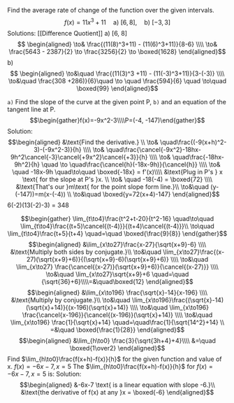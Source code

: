 Find the average rate of change of the function over the given intervals.
$$f(x) = 11x^3 +11\quad \text{a) }[6,8],\quad \text{b) }[-3, 3]$$
Solutions: [[Difference Quotient]]
	a) \[6, 8\] $$ \begin{aligned}
	\to& \frac{(11(8)^3+11) - (11(6)^3+11)}{8-6} \\\\
	\to& \frac{5643 - 2387}{2} \to \frac{3256}{2} \to \boxed{1628}
	\end{aligned}$$
	b) $$ \begin{aligned}
	\to&\quad \frac{(11(3)^3 +11) - (11(-3)^3+11)}{3-(-3)} \\\\
	\to&\quad \frac{308 +286)}{6}\quad \to \quad \frac{594}{6} \quad \to\quad \boxed{99}
	\end{aligned}$$

`a)` Find the slope of the curve at the given point P, `b)` and an equation of the tangent line at P. $$\begin{gather}f(x)=-9x^2-3\\\\P=(-4, -147)\end{gather}$$
Solution: $$\begin{aligned}
&\text{Find the derivative.} \\
\to& \quad\frac{(-9(x+h)^2-3)-(-9x^2-3)}{h} \\\\
\to& \quad\frac{\cancel{-9x^2}-18hx-9h^2\cancel{-3}\cancel{+9x^2}\cancel{+3}}{h} \\\\
\to& \quad\frac{-18hx-9h^2}{h}
\quad \to \quad\frac{\cancel{h}(-18x-9h)}{\cancel{h}} \\\\
\to& \quad -18x-9h \quad\to\quad \boxed{-18x} = f'(x)\\\\
&\text{Plug in P's } x \text{ for the slope at P's }x. \\
\to& \quad -18(-4) = \boxed{72} \\\\
&\text{That's our }m\text{ for the point slope form line.}\\
\to&\quad (y-(-147))=m(x-(-4)) \\
\to&\quad \boxed{y=72(x+4)-147}
\end{aligned}$$
6(-2)(13(-2)-3) = 348

$$\begin{gather}
\lim_{t\to4}\frac{t^2+t-20}{t^2-16} \quad\to\quad \lim_{t\to4}\frac{(t+5)\cancel{(t-4)}}{(t+4)\cancel{(t-4)}}\\
\to\quad \lim_{t\to4}\frac{t+5}{t+4} \quad=\quad \boxed{\frac{9}{8}}
\end{gather}$$
$$\begin{aligned}
&\lim_{x\to27}\frac{x-27}{\sqrt{x+9}-6} \\\\
&\text{Multiply both sides by conjugate.}\\
\to&\quad \lim_{x\to27}\frac{(x-27)(\sqrt{x+9}+6)}{(\sqrt{x+9}-6)(\sqrt{x+9}+6)} \\\\
\to&\quad \lim_{x\to27} \frac{\cancel{(x-27)}(\sqrt{x+9}+6)}{\cancel{(x-27)}} \\\\
\to&\quad \lim_{x\to27}\sqrt{x+9}+6 \quad=\quad {\sqrt{36}+6}\\\\=&\quad\boxed{12}
\end{aligned}$$
$$\begin{aligned}
	&\lim_{x\to196} \frac{\sqrt{x}-14}{x-196} \\\\
	&\text{Multiply by conjugate.}\\
	\to&\quad \lim_{x\to196}\frac{(\sqrt{x}-14)(\sqrt{x}+14)}{(x-196)(\sqrt{x}+14)} \\\\
	\to&\quad \lim_{x\to196} \frac{\cancel{x-196}}{\cancel{(x-196)}(\sqrt{x}+14)} \\\\
	\to&\quad \lim_{x\to196} \frac{1}{\sqrt{x}+14} \quad=\quad\frac{1}{\sqrt{14^2}+14} \\
	=&\quad \boxed{\frac{1}{28}}
\end{aligned}$$
$$\begin{aligned}
	&\lim_{h\to0} \frac{3}{\sqrt{3h+4}+4}\\\\
	&=\quad \boxed{1\over2}
\end{aligned}$$
Find $\lim_{h\to0}\frac{f(x+h)-f(x)}{h}$ for the given function and value of x.
$f(x)=-6x-7, x=5$ 
The $\lim_{h\to0}\frac{f(x+h)-f(x)}{h}$ for $f(x)=-6x-7, x=5$ is:
	Solution: $$\begin{aligned}
	&-6x-7 \text{ is a linear equation with slope -6.}\\
	&\text{the derivative of f(x) at any }x = \boxed{-6} 
	\end{aligned}$$

#